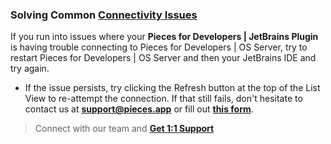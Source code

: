 [//]: # (title: Troubleshooting)

### Solving Common [**Connectivity Issues**](#solving-common-connectivity-issues)
If you run into issues where your **Pieces for Developers | JetBrains Plugin** is having trouble connecting to Pieces for Developers | OS Server, try to restart Pieces for Developers | OS Server and then your JetBrains IDE and try again.
- If the issue persists, try clicking the Refresh button at the top of the List View to re-attempt the connection. If that still fails, don't hesitate to contact us at [**support@pieces.app**](mailto:support@pieces.app) or fill out [**this form**](https://getpieces.typeform.com/to/mCjBSIjF?os=9a9bc924-80cf-4f66-b7e8-da6526e0a5d0&user=85d3a788-9617-4a31-862b-bc26c649acca).

> Connect with our team and [**Get 1:1 Support**](https://calendly.com/piecesdevelopment/30min)
